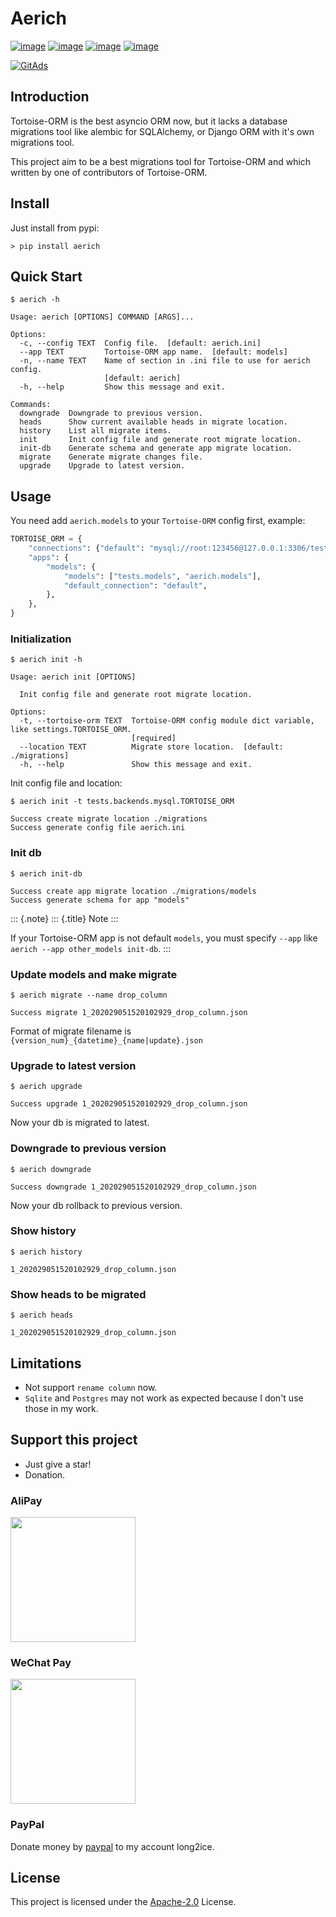 # Aerich

[![image](https://img.shields.io/pypi/v/aerich.svg?style=flat)](https://pypi.python.org/pypi/aerich)
[![image](https://img.shields.io/github/license/long2ice/aerich)](https://github.com/long2ice/aerich)
[![image](https://github.com/long2ice/aerich/workflows/pypi/badge.svg)](https://github.com/long2ice/aerich/actions?query=workflow:pypi)
[![image](https://github.com/long2ice/aerich/workflows/test/badge.svg)](https://github.com/long2ice/aerich/actions?query=workflow:test)

<a href="https://tracking.gitads.io/?repo=aerich"><img src="https://images.gitads.io/aerich" alt="GitAds"/></a>

## Introduction

Tortoise-ORM is the best asyncio ORM now, but it lacks a database
migrations tool like alembic for SQLAlchemy, or Django ORM with it\'s
own migrations tool.

This project aim to be a best migrations tool for Tortoise-ORM and which
written by one of contributors of Tortoise-ORM.

## Install

Just install from pypi:

```shell
> pip install aerich
```

## Quick Start

```shell
$ aerich -h

Usage: aerich [OPTIONS] COMMAND [ARGS]...

Options:
  -c, --config TEXT  Config file.  [default: aerich.ini]
  --app TEXT         Tortoise-ORM app name.  [default: models]
  -n, --name TEXT    Name of section in .ini file to use for aerich config.
                     [default: aerich]
  -h, --help         Show this message and exit.

Commands:
  downgrade  Downgrade to previous version.
  heads      Show current available heads in migrate location.
  history    List all migrate items.
  init       Init config file and generate root migrate location.
  init-db    Generate schema and generate app migrate location.
  migrate    Generate migrate changes file.
  upgrade    Upgrade to latest version.
```

## Usage

You need add `aerich.models` to your `Tortoise-ORM` config first,
example:

```python
TORTOISE_ORM = {
    "connections": {"default": "mysql://root:123456@127.0.0.1:3306/test"},
    "apps": {
        "models": {
            "models": ["tests.models", "aerich.models"],
            "default_connection": "default",
        },
    },
}
```

### Initialization

```shell
$ aerich init -h

Usage: aerich init [OPTIONS]

  Init config file and generate root migrate location.

Options:
  -t, --tortoise-orm TEXT  Tortoise-ORM config module dict variable, like settings.TORTOISE_ORM.
                           [required]
  --location TEXT          Migrate store location.  [default: ./migrations]
  -h, --help               Show this message and exit.
```

Init config file and location:

```shell
$ aerich init -t tests.backends.mysql.TORTOISE_ORM

Success create migrate location ./migrations
Success generate config file aerich.ini
```

### Init db

```shell
$ aerich init-db

Success create app migrate location ./migrations/models
Success generate schema for app "models"
```

::: {.note}
::: {.title}
Note
:::

If your Tortoise-ORM app is not default `models`, you must specify
`--app` like `aerich --app other_models init-db`.
:::

### Update models and make migrate

```shell
$ aerich migrate --name drop_column

Success migrate 1_202029051520102929_drop_column.json
```

Format of migrate filename is
`{version_num}_{datetime}_{name|update}.json`

### Upgrade to latest version

```shell
$ aerich upgrade

Success upgrade 1_202029051520102929_drop_column.json
```

Now your db is migrated to latest.

### Downgrade to previous version

```shell
$ aerich downgrade

Success downgrade 1_202029051520102929_drop_column.json
```

Now your db rollback to previous version.

### Show history

```shell
$ aerich history

1_202029051520102929_drop_column.json
```

### Show heads to be migrated

```shell
$ aerich heads

1_202029051520102929_drop_column.json
```

## Limitations

- Not support `rename column` now.
- `Sqlite` and `Postgres` may not work as expected because I don\'t
  use those in my work.

## Support this project

- Just give a star!
- Donation.

### AliPay

<img width="200" src="https://github.com/long2ice/aerich/raw/dev/images/alipay.jpeg"/>

### WeChat Pay

<img width="200" src="https://github.com/long2ice/aerich/raw/dev/images/wechatpay.jpeg"/>

### PayPal

Donate money by [paypal](https://www.paypal.me/long2ice) to my account long2ice.

## License

This project is licensed under the
[Apache-2.0](https://github.com/long2ice/aerich/blob/master/LICENSE) License.
